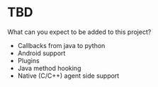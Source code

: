 # TBD

What can you expect to be added to this project?

- Callbacks from java to python
- Android support
- Plugins
- Java method hooking
- Native (C/C++) agent side support